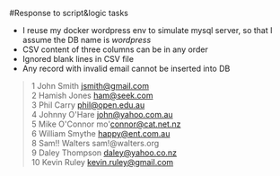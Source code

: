 #Response to script&logic tasks
- I reuse my docker wordpress env to simulate mysql server, so that I assume the DB name is *wordpress*
- CSV content of three columns can be in any order
- Ignored blank lines in CSV file
- Any record with invalid email cannot be inserted into DB 
 
>1	John	Smith	jsmith@gmail.com  
2	Hamish	Jones	ham@seek.com  
3	Phil	Carry	phil@open.edu.au  
4	Johnny	O'Hare	john@yahoo.com.au  
5	Mike	O'Connor	mo'connor@cat.net.nz  
6	William	Smythe	happy@ent.com.au  
8	Sam!!	Walters	sam!@walters.org  
9	Daley	Thompson	daley@yahoo.co.nz  
10	Kevin	Ruley	kevin.ruley@gmail.com  